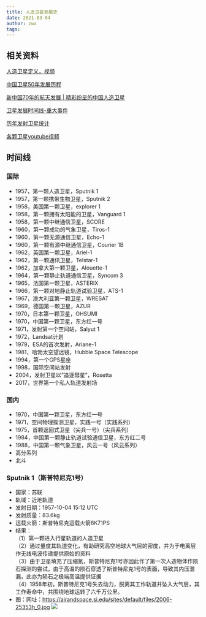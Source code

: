 ```yaml
---
title: 人造卫星发展史
date: 2021-03-04
author: zwx
tags: 
---
```


## 相关资料

[人造卫星定义，视频](https://open.163.com/newview/movie/free?pid=MDCL4Q6JG&mid=MDF8L1DCQ)

[中国卫星50年发展历程](http://www.xinhuanet.com/tech/2020-04/24/c_1125897713.htm)

[新中国70年的航天发展 | 精彩纷呈的中国人造卫星](https://www.sohu.com/a/344041892_649764)

[卫星发展时间线-重大事件](https://www.sciencelearn.org.nz/resources/1905-history-of-satellites-timeline)

[历年发射卫星统计](http://claudelafleur.qc.ca/Spacecrafts-index.html)

[各颗卫星youtube视频](https://www.youtube.com/playlist?app=desktop&list=PL3_9DyRP49hARi9o7fo0c7sZaqYlRUTKc)

## 时间线

### 国际
- 1957，第一颗人造卫星，Sputnik 1
- 1957，第一颗携带生物卫星，Sputnik 2
- 1958，美国第一颗卫星，explorer 1
- 1958，第一颗拥有太阳能的卫星，Vanguard 1
- 1958，第一颗中继通信卫星，SCORE
- 1960，第一颗成功的气象卫星，Tiros-1
- 1960，第一颗无源通信卫星，Echo-1
- 1960，第一颗有源中继通信卫星，Courier 1B
- 1962，英国第一颗卫星，Ariel-1
- 1962，第一颗通讯卫星，Telstar-1 
- 1962，加拿大第一颗卫星，Alouette-1
- 1964，第一颗静止轨道通信卫星，Syncom 3
- 1965，法国第一颗卫星，ASTERIX
- 1966，第一颗对地静止轨道试验卫星，ATS-1
- 1967，澳大利亚第一颗卫星，WRESAT
- 1969，德国第一颗卫星，AZUR
- 1970，日本第一颗卫星，OHSUMI
- 1970，中国第一颗卫星，东方红一号
- 1971，发射第一个空间站，Salyut 1
- 1972，Landsat计划
- 1979，ESA的首次发射，Ariane-1
- 1981，哈勃太空望远镜，Hubble Space Telescope
- 1994，第一个GPS星座
- 1998，国际空间站发射
- 2004，发射卫星以“追逐彗星”，Rosetta
- 2017，世界第一个私人轨道发射场

### 国内
- 1970，中国第一颗卫星，东方红一号
- 1971，空间物理探测卫星，实践一号（实践系列）
- 1975，首颗返回式卫星（尖兵一号）（尖兵系列）
- 1984，中国第一颗静止轨道试验通信卫星，东方红二号
- 1988，中国第一颗气象卫星，风云一号（风云系列）
- 高分系列
- 北斗



### Sputnik 1（斯普特尼克1号）
- 国家：苏联
- 轨域：近地轨道
- 发射日期：1957-10-04 15:12 UTC
- 发射质量：83.6kg
- 运载火箭：斯普特尼克运载火箭8K71PS
- 结果：  
（1）第一颗进入行星轨道的人造卫星  
（2）通过量度其轨道变化，有助研究高空地球大气层的密度，并为于电离层作无线电波传递提供原始的资料  
（3）由于卫星填充了压缩氮，斯普特尼克1号亦因此作了第一次人造物体作陨石探测的尝试，由于高温的陨石穿透了斯普特尼克1号的表面，导致其内压泄漏，此亦为陨石之极端高温提供证据  
（4）1958年初，斯普特尼克1号失去动力，脱离其工作轨道并坠入大气层，其工作寿命中，共围绕地球运转了六千万公里。
- 图：网址：https://airandspace.si.edu/sites/default/files/2006-25353h_0.jpg
![](https://airandspace.si.edu/sites/default/files/2006-25353h_0.jpg)



















